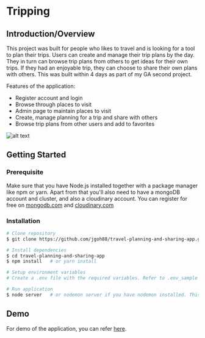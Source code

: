 # Tripping
## Introduction/Overview
This project was built for people who likes to travel and is looking for a tool to plan their trips. Users can create and manage their trip plans by the day. They in turn can browse trip plans from others to get ideas for their own trips. If they had an enjoyable trip, they can choose to share their own plans with others. This was built within 4 days as part of my GA second project.

Features of the application:
* Register account and login
* Browse through places to visit
* Admin page to maintain places to visit
* Create, manage planning for a trip and share with others
* Browse trip plans from other users and add to favorites

![alt text](./assets/screenshots/tripping.png "Tripping feature screenshots")

## Getting Started
### Prerequisite
Make sure that you have Node.js installed together with a package manager like npm or yarn.
Apart from that you'll also need to have a mongoDB account and cluster, and also a cloudinary account. You can register for free on [mongodb.com](https://www.mongodb.com/) and [cloudinary.com](https://cloudinary.com/)

### Installation
```bash
# Clone repository
$ git clone https://github.com/jgoh88/travel-planning-and-sharing-app.git

# Install dependencies
$ cd travel-planning-and-sharing-app
$ npm install   # or yarn install

# Setup environment variables
# Create a .env file with the required variables. Refer to .env_sample 

# Run application
$ node server   # or nodemon server if you have nodemon installed. This will start the application
```

## Demo
For demo of the application, you can refer [here](https://travel-planning-and-sharing-app.onrender.com). 

